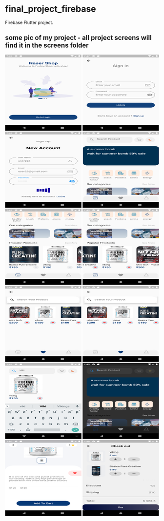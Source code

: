 # final_project_firebase

Firebase  Flutter project.

## some pic of my project - all project screens will find it in the screens folder

<img src='screenshot/Screenshot_1674244036.png' width="250"  height = "250" >


<img src='screenshot/Screenshot_1674244077.png' width="250"  height = "250" >
<img src='screenshot/Screenshot_1674244122.png' width="250"  height = "250" >
<img src='screenshot/Screenshot_1674244139.png' width="250"  height = "250" >

<img src='screenshot/Screenshot_1674244144.png' width="250"  height = "250" >
<img src='screenshot/Screenshot_1674244154.png' width="250"  height = "250" >
<img src='screenshot/Screenshot_1674244160.png' width="250"  height = "250" >

<img src='screenshot/Screenshot_1674244160.png' width="250"  height = "250" >
<img src='screenshot/Screenshot_1674244174.png' width="250"  height = "250" >
<img src='screenshot/Screenshot_1674244187.png' width="250"  height = "250" >
<img src='screenshot/Screenshot_1674244213.png' width="250"  height = "250" >

<img src='screenshot/Screenshot_1674244545.png' width="250"  height = "250" >

